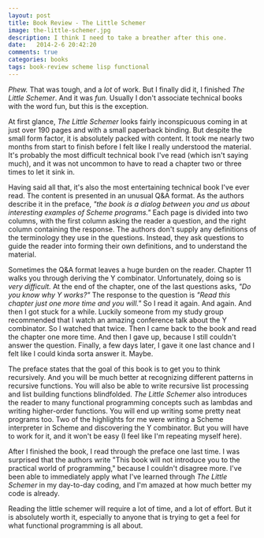 ```yaml
---
layout: post
title: Book Review - The Little Schemer
image: the-little-schemer.jpg
description: I think I need to take a breather after this one.
date:   2014-2-6 20:42:20
comments: true
categories: books
tags: book-review scheme lisp functional
---
```

*Phew.* That was tough, and a *lot* of work. But I finally did it, I finished *The Little Schemer*. And it was *fun.* Usually I don't associate technical books with the word fun, but this is the exception.

At first glance, *The Little Schemer* looks fairly inconspicuous coming in at just over 190 pages and with a small paperback binding. But despite the small form factor, it is absolutely packed with content. It took me nearly two months from start to finish before I felt like I really understood the material. It's probably the most difficult technical book I've read (which isn't saying much), and it was not uncommon to have to read a chapter two or three times to let it sink in.

Having said all that, it's also the most entertaining technical book I've ever read. The content is presented in an unusual Q&A format. As the authors describe it in the preface, *"the book is a dialog between you and us about interesting examples of Scheme programs."* Each page is divided into two columns, with the first column asking the reader a question, and the right column containing the response. The authors don't supply any definitions of the terminology they use in the questions. Instead, they ask questions to guide the reader into forming their own definitions, and to understand the material.

Sometimes the Q&A format leaves a huge burden on the reader. Chapter 11 walks you through deriving the Y combinator. Unfortunately, doing so is *very difficult.* At the end of the chapter, one of the last questions asks, *"Do you know why Y works?"* The response to the question is *"Read this chapter just one more time and you will."* So I read it again. And again.  And then I got stuck for a while. Luckily someone from my study group recommended that I watch an amazing conference talk about the Y combinator. So I watched that twice. Then I came back to the book and read the chapter one more time. And then I gave up, because I still couldn't answer the question. Finally, a few days later, I gave it one last chance and I felt like I could kinda sorta answer it.  Maybe.

The preface states that the goal of this book is to get you to think recursively.  And you will be much better at recognizing different patterns in recursive functions. You will also be able to write recursive list processing and list building functions blindfolded. *The Little Schemer* also introduces the reader to many functional programming concepts such as lambdas and writing higher-order functions. You will end up writing some pretty neat programs too. Two of the highlights for me were writing a Scheme interpreter in Scheme and discovering the Y combinator. But you will have to work for it, and it won't be easy (I feel like I'm repeating myself here).

After I finished the book, I read through the preface one last time. I was surprised that the authors write "This book will not introduce you to the practical world of programming," because I couldn't disagree more. I've been able to immediately apply what I've learned through *The Little Schemer* in my day-to-day coding, and I'm amazed at how much better my code is already.

Reading the little schemer will require a lot of time, and a lot of effort. But it is absolutely worth it, especially to anyone that is trying to get a feel for what functional programming is all about.
